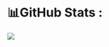 # 📊GitHub Stats :
![](https://github-readme-stats.vercel.app/api?username=Deepak22903&theme=radical&hide_border=false&include_all_commits=false&count_private=false&bg_color=1e1e2e&text_color=cdd6f4&icon_color=cba6f7&title_color=89b4fa)<br/>
